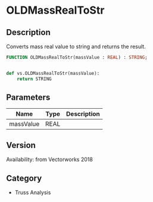 # OLDMassRealToStr

## Description
Converts mass real value to string and returns the result.

```pascal
FUNCTION OLDMassRealToStr(massValue : REAL) : STRING;
```

```python

def vs.OLDMassRealToStr(massValue):
    return STRING
```

## Parameters
|Name|Type|Description|
|---|---|---|
|massValue|REAL||

## Version
Availability: from Vectorworks 2018
## Category
* Truss Analysis

